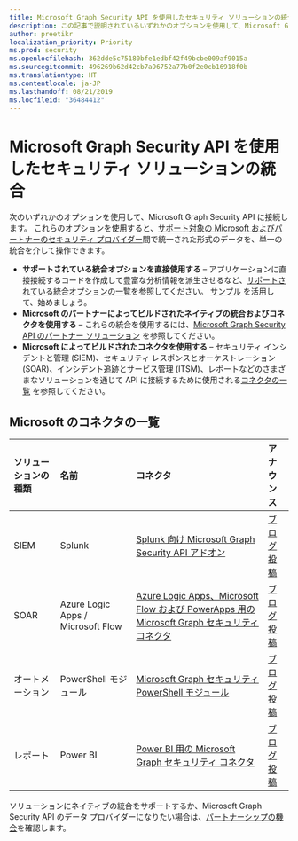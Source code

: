 ```yaml
---
title: Microsoft Graph Security API を使用したセキュリティ ソリューションの統合
description: この記事で説明されているいずれかのオプションを使用して、Microsoft Graph Security API に接続します。 これらのオプションを使用すると、サポート対象の Microsoft およびパートナーのセキュリティ プロバイダー間で統一された形式のデータを、単一の統合を介して操作できます。
author: preetikr
localization_priority: Priority
ms.prod: security
ms.openlocfilehash: 362dde5c75180bfe1edbf42f49bcbe009af9015a
ms.sourcegitcommit: 496269b62d42cb7a96752a77b0f2e0cb16918f0b
ms.translationtype: HT
ms.contentlocale: ja-JP
ms.lasthandoff: 08/21/2019
ms.locfileid: "36484412"
---
```

# <a name="security-solution-integrations-using-the-microsoft-graph-security-api"></a>Microsoft Graph Security API を使用したセキュリティ ソリューションの統合

次のいずれかのオプションを使用して、Microsoft Graph Security API に接続します。 これらのオプションを使用すると、[サポート対象の Microsoft およびパートナーのセキュリティ プロバイダー](https://aka.ms/graphsecurityalerts)間で統一された形式のデータを、単一の統合を介して操作できます。

- **サポートされている統合オプションを直接使用する** – アプリケーションに直接接続するコードを作成して豊富な分析情報を派生させるなど、[サポートされている統合オプションの一覧](https://docs.microsoft.com/graph/security-concept-overview#why-use-the-microsoft-graph-security-api)を参照してください。 [サンプル](https://aka.ms/graphsecurityapicode) を活用して、始めましょう。
- **Microsoft のパートナーによってビルドされたネイティブの統合およびコネクタを使用する** – これらの統合を使用するには、[Microsoft Graph Security API のパートナー ソリューション](https://aka.ms/graphsecuritypartnerships) を参照してください。  
- **Microsoft によってビルドされたコネクタを使用する** – セキュリティ インシデントと管理 (SIEM)、セキュリティ レスポンスとオーケストレーション (SOAR)、インシデント追跡とサービス管理 (ITSM)、レポートなどのさまざまなソリューションを通じて API に接続するために使用される[コネクタの一覧](https://aka.ms/graphsecuritysolutionsconnectors) を参照してください。  

## <a name="list-of-connectors-from-microsoft"></a>Microsoft のコネクタの一覧

| ソリューションの種類 | 名前 | コネクタ | アナウンス |
|:-----|:--------|:--------|:----------|
| SIEM |Splunk |[ Splunk 向け Microsoft Graph Security API アドオン](https://aka.ms/graphsecuritysplunkaddon) | [ブログ投稿](https://aka.ms/graphsecuritysplunkaddonblogpost) |
| SOAR | Azure Logic Apps / Microsoft Flow | [Azure Logic Apps、Microsoft Flow および PowerApps 用の Microsoft Graph セキュリティ コネクタ](https://aka.ms/graphsecurityconnectors) | [ブログ投稿](https://aka.ms/graphsecurityconnectorsblogpost) |
| オートメーション | PowerShell モジュール | [Microsoft Graph セキュリティ PowerShell モジュール](https://aka.ms/graphsecuritypowershellmodule) | [ブログ投稿](https://aka.ms/graphsecuritypowershellmodulepost) |
| レポート | Power BI | [Power BI 用の Microsoft Graph セキュリティ コネクタ](https://aka.ms/graphsecuritypowerbiconnectordoc) | [ブログ投稿](https://aka.ms/graphsecuritypowerbiconnectorblogpost) |

ソリューションにネイティブの統合をサポートするか、Microsoft Graph Security API のデータ プロバイダーになりたい場合は、[パートナーシップの機会](https://docs.microsoft.com/graph/security-partner-overview)を確認します。
